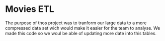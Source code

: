 # Movies ETL
The purpose of thos project was to tranform our large data to a more compressed data set wich would make it easier for the team to analyse. We made this code so we woul be able of updating more date into this tables.
